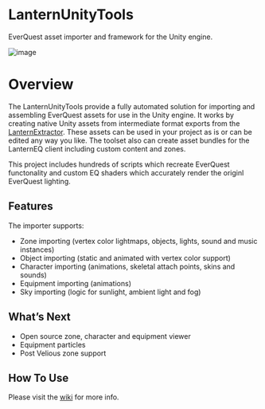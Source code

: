 # LanternUnityTools
EverQuest asset importer and framework for the Unity engine.

![image](https://user-images.githubusercontent.com/287216/191684208-a9d5ce94-5b01-47b6-8677-b9154e4b7421.png)

# Overview
The LanternUnityTools provide a fully automated solution for importing and assembling EverQuest assets for use in the Unity engine. It works by creating native Unity assets from intermediate format exports from the [LanternExtractor](https://github.com/LanternEQ/LanternExtractor). These assets can be used in your project as is or can be edited any way you like. The toolset also can create asset bundles for the LanternEQ client including custom content and zones.

This project includes hundreds of scripts which recreate EverQuest functonality and custom EQ shaders which accurately render the originl EverQuest lighting.

## Features

The importer supports:
- Zone importing (vertex color lightmaps, objects, lights, sound and music instances)
- Object importing (static and animated with vertex color support)
- Character importing (animations, skeletal attach points, skins and sounds)
- Equipment importing (animations)
- Sky importing (logic for sunlight, ambient light and fog)
  
## What’s Next
  - Open source zone, character and equipment viewer
  - Equipment particles
  - Post Velious zone support

## How To Use
Please visit the [wiki](https://github.com/LanternEQ/LanternUnityTools/wiki) for more info.
